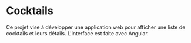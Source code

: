 # Cocktails

Ce projet vise à développer une application web pour afficher une liste de cocktails et leurs détails. L'interface est faite avec Angular.

```

```
